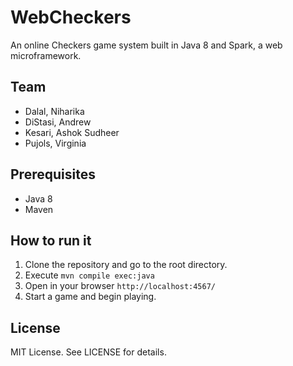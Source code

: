 # WebCheckers

An online Checkers game system built in Java 8 and Spark, a web microframework.

## Team

- Dalal, Niharika
- DiStasi, Andrew
- Kesari, Ashok Sudheer
- Pujols, Virginia


## Prerequisites

- Java 8
- Maven

## How to run it

1. Clone the repository and go to the root directory.
2. Execute `mvn compile exec:java`
3. Open in your browser `http://localhost:4567/`
4. Start a game and begin playing.

## License
MIT License.
See LICENSE for details.
